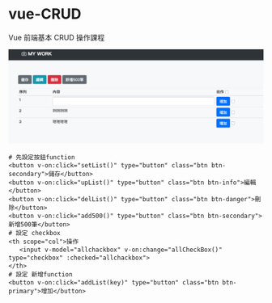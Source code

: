 # vue-CRUD
Vue 前端基本 CRUD 操作課程

![image](https://github.com/ye0205414225/vue-CRUD/blob/master/%E8%9E%A2%E5%B9%95%E5%BF%AB%E7%85%A7%202019-01-02%20%E4%B8%8A%E5%8D%889.51.22.png)
``` 
# 先設定按鈕function
<button v-on:click="setList()" type="button" class="btn btn-secondary">儲存</button>
<button v-on:click="upList()" type="button" class="btn btn-info">編輯</button>
<button v-on:click="delList()" type="button" class="btn btn-danger">刪除</button>
<button v-on:click="add500()" type="button" class="btn btn-secondary">新增500筆</button>
# 設定 checkbox
<th scope="col">操作
   <input v-model="allchackbox" v-on:change="allCheckBox()" type="checkbox" :checked="allchackbox">
</th>
# 設定 新增function
<button v-on:click="addList(key)" type="button" class="btn btn-primary">增加</button>
```
